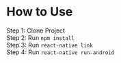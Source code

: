 # How to Use

Step 1: Clone Project<br/> 
Step 2: Run <code>npm install</code> <br/> 
Step 3: Run <code>react-native link</code> <br/> 
Step 4: Run <code>react-native run-android</code> <br/> 

